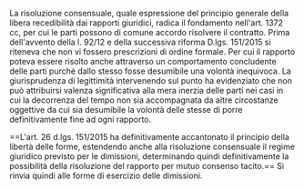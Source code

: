 La risoluzione consensuale, quale espressione del principio generale della libera recedibilità dai rapporti giuridici, radica il fondamento nell'art. 1372 cc, per cui le parti possono di comune accordo risolvere il contratto.
Prima dell'avvento della l. 92/12 e della successiva riforma D.lgs. 151/2015 si riteneva che non vi fossero prescrizioni di ordine formale. Per cui il rapporto poteva essere risolto anche attraverso un comportamento concludente delle parti purché dallo stesso fosse desumibile una volontà inequivoca.
La giurisprudenza di legittimità intervenendo sul punto ha evidenziato che non può attribuirsi valenza significativa alla mera inerzia delle parti nei casi in cui la decorrenza del tempo non sia accompagnata da altre circostanze oggettive da cui sia desumibile la volontà delle stesse di porre definitivamente fine ad ogni rapporto.

==L'art. 26 d.lgs. 151/2015 ha definitivamente accantonato il principio della libertà delle forme, estendendo anche alla risoluzione consensuale il regime giuridico previsto per le dimissioni, determinando quindi definitivamente la possibilità della risoluzione del rapporto per mutuo consenso tacito.==
Si rinvia quindi alle forme di esercizio delle dimissioni.